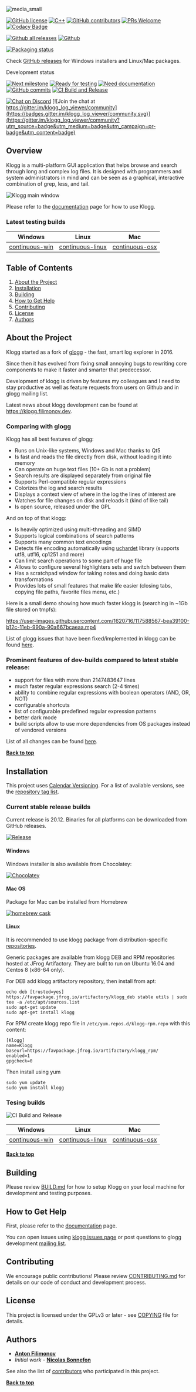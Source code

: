 ![media_small](https://user-images.githubusercontent.com/1620716/119145300-2d98b800-ba52-11eb-8d87-abe72cf65dd1.png)

[![GitHub license](https://img.shields.io/github/license/variar/klogg.svg?style=flat)](https://github.com/variar/klogg/blob/master/COPYING)
[![C++](https://img.shields.io/github/languages/top/variar/klogg?style=flat)]()
[![GitHub contributors](https://img.shields.io/github/contributors/variar/klogg.svg?style=flat)](https://github.com/variar/klogg/graphs/contributors/)
[![PRs Welcome](https://img.shields.io/badge/PRs-welcome-brightgreen.svg?style=flat)](http://makeapullrequest.com)
[![Codacy Badge](https://api.codacy.com/project/badge/Grade/f6db6ef0be3a4a5abff94111a5291c45)](https://www.codacy.com/manual/variar/klogg?utm_source=github.com&amp;utm_medium=referral&amp;utm_content=variar/klogg&amp;utm_campaign=Badge_Grade)


[![Github all releases](https://img.shields.io/github/downloads/variar/klogg/total?style=flat)](https://github.com/variar/klogg/releases/)
[ ![Github](https://img.shields.io/github/v/release/variar/klogg?style=flat&label=Stable%20release)](https://github.com/variar/klogg/releases/tag/v20.12)

[![Packaging status](https://repology.org/badge/vertical-allrepos/klogg.svg)](https://repology.org/project/klogg/versions)

Check [GitHub releases](https://github.com/variar/klogg/releases/latest) for Windows installers and Linux/Mac packages.

Development status

[![Next milestone](https://img.shields.io/github/milestones/progress-percent/variar/klogg/8?style=flat)](https://github.com/variar/klogg/milestone/8)
[![Ready for testing](https://img.shields.io/github/issues-raw/variar/klogg/status:%20ready%20for%20testing?color=green&label=issues%20ready%20for%20testing&style=flat)](https://github.com/variar/klogg/issues?q=is%3Aopen+is%3Aissue+label%3A%22status%3A+ready+for+testing%22)
[![Need documentation](https://img.shields.io/github/issues-search/variar/klogg?color=yellow&label=features%20need%20documentation&query=is%3Aissue%20label%3A%22status%3A%20need%20documentation%22&style=flat)](https://github.com/variar/klogg/issues?q=is%3Aissue+label%3A%22status%3A+need+documentation%22)
[![GitHub commits](https://img.shields.io/github/commits-since/variar/klogg/v20.12.svg?style=flat)](https://github.com/variar/klogg/commits/)
[![CI Build and Release](https://github.com/variar/klogg/actions/workflows/ci-build.yml/badge.svg)](https://github.com/variar/klogg/actions/workflows/ci-build.yml)

[![Chat on Discord](https://img.shields.io/discord/838452586944266260?label=Discord&style=flat)](https://discord.gg/DruNyQftzB) [![Join the chat at https://gitter.im/klogg_log_viewer/community](https://badges.gitter.im/klogg_log_viewer/community.svg)](https://gitter.im/klogg_log_viewer/community?utm_source=badge&utm_medium=badge&utm_campaign=pr-badge&utm_content=badge)

## Overview

Klogg is a multi-platform GUI application that helps browse and search
through long and complex log files. It is designed with programmers and
system administrators in mind and can be seen as a graphical, interactive
combination of grep, less, and tail.

![Klogg main window](website/static/screenshots/mainwindow.png)

Please refer to the
[documentation](DOCUMENTATION.md)
page for how to use Klogg.

### Latest testing builds

| Windows | Linux | Mac |
| ------------- |------------- | ------------- |
| [continuous-win](https://github.com/variar/klogg/releases/tag/continuous-win) | [continuous-linux](https://github.com/variar/klogg/releases/tag/continuous-linux) | [continuous-osx](https://github.com/variar/klogg/releases/tag/continuous-osx) |

## Table of Contents

1. [About the Project](#about-the-project)
1. [Installation](#installation)
1. [Building](#building)
1. [How to Get Help](#how-to-get-help)
1. [Contributing](#contributing)
1. [License](#license)
1. [Authors](#authors)

## About the Project

Klogg started as a fork of [glogg](https://github.com/nickbnf/glogg) - the fast, smart log explorer in 2016.

Since then it has evolved from fixing small annoying bugs to rewriting core components to
make it faster and smarter that predecessor.

Development of klogg is driven by features my colleagues and I need
to stay productive as well as feature requests from users on Github and in glogg mailing list.

Latest news about klogg development can be found at https://klogg.filimonov.dev.

### Comparing with glogg

Klogg has all best features of glogg:

* Runs on Unix-like systems, Windows and Mac thanks to Qt5
* Is fast and reads the file directly from disk, without loading it into memory
* Can operate on huge text files (10+ Gb is not a problem)
* Search results are displayed separately from original file
* Supports Perl-compatible regular expressions
* Colorizes the log and search results
* Displays a context view of where in the log the lines of interest are
* Watches for file changes on disk and reloads it (kind of like tail)
* Is open source, released under the GPL

And on top of that klogg:

* Is heavily optimized using multi-threading and SIMD
* Supports logical combinations of search patterns
* Supports many common text encodings
* Detects file encoding automatically using [uchardet](https://www.freedesktop.org/wiki/Software/uchardet/) library (supports utf8, utf16, cp1251 and more) 
* Can limit search operations to some part of huge file
* Allows to configure several highlighters sets and switch between them
* Has a scratchpad window for taking notes and doing basic data transformations
* Provides lots of small features that make life easier (closing tabs, copying file paths, favorite files menu, etc.)

Here is a small demo showing how much faster klogg is (searching in ~1Gb file stored on tmpfs):

https://user-images.githubusercontent.com/1620716/117588567-bea39100-b12c-11eb-990a-90a667bcaeaa.mp4

List of glogg issues that have been fixed/implemented in klogg can be found [here](https://github.com/variar/klogg/discussions/302).

### Prominent features of dev-builds compared to latest stable release:
* support for files with more than 2147483647 lines
* much faster regular expressions search (2-4 times)
* ability to combine regular expressions with boolean operators (AND, OR, NOT)
* configurable shortcuts
* list of configurable predefined regular expression patterns
* better dark mode
* build scripts allow to use more dependencies from OS packages instead of vendored versions

List of all changes can be found [here](https://github.com/variar/klogg/milestone/8?closed=1).

**[Back to top](#table-of-contents)**

## Installation

This project uses [Calendar Versioning](https://calver.org/). For a list of available versions, see the [repository tag list](https://github.com/variar/klogg/tags).

### Current stable release builds

Current release is 20.12. Binaries for all platforms can be downloaded from GitHub releases.

[ ![Release](https://img.shields.io/github/v/release/variar/klogg?style=flat)](https://github.com/variar/klogg/releases/tag/v20.12)

#### Windows
Windows installer is also available from Chocolatey:

[ ![Chocolatey](https://img.shields.io/chocolatey/v/klogg?style=flat)](https://chocolatey.org/packages/klogg)

#### Mac OS
Package for Mac can be installed from Homebrew

[ ![homebrew cask](https://img.shields.io/homebrew/cask/v/klogg?style=flat)](https://formulae.brew.sh/cask/klogg)

#### Linux
It is recommended to use klogg package from distribution-specific [repositories](https://repology.org/project/klogg/versions).

Generic packages are available from klogg DEB and RPM repositories hosted at JFrog Artifactory.
They are built to run on Ubuntu 16.04 and Centos 8 (x86-64 only).

For DEB add klogg artifactory repository, then install from apt:
```
echo deb [trusted=yes] https://favpackage.jfrog.io/artifactory/klogg_deb stable utils | sudo tee -a /etc/apt/sources.list
sudo apt-get update
sudo apt-get install klogg
```

For RPM create klogg repo file in `/etc/yum.repos.d/klogg-rpm.repo` with this content:
```
[Klogg]
name=Klogg
baseurl=https://favpackage.jfrog.io/artifactory/klogg_rpm/
enabled=1
gpgcheck=0
```

Then install using yum
```
sudo yum update
sudo yum install klogg
```

### Tesing builds

![CI Build and Release](https://github.com/variar/klogg/workflows/CI%20Build%20and%20Release/badge.svg)

| Windows | Linux | Mac |
| ------------- |------------- | ------------- |
| [continuous-win](https://github.com/variar/klogg/releases/tag/continuous-win) | [continuous-linux](https://github.com/variar/klogg/releases/tag/continuous-linux) | [continuous-osx](https://github.com/variar/klogg/releases/tag/continuous-osx) |

**[Back to top](#table-of-contents)**

## Building

Please review
[BUILD.md](BUILD.md)
for how to setup Klogg on your local machine for development and testing purposes.

## How to Get Help

First, please refer to the
[documentation](DOCUMENTATION.md)
page.

You can open issues using [klogg issues page](https://github.com/variar/klogg/issues)
or post questions to glogg development [mailing list](http://groups.google.co.uk/group/glogg-devel).

## Contributing

We encourage public contributions! Please review [CONTRIBUTING.md](CONTRIBUTING.md) for details on our code of conduct and development process.

## License

This project is licensed under the GPLv3 or later - see [COPYING](COPYING) file for details.

## Authors

* **[Anton Filimonov](https://github.com/variar)**
* *Initial work* - **[Nicolas Bonnefon](https://github.com/nickbnf)**

See also the list of [contributors](https://klogg.filimonov.dev/docs/getting_involved/#contributors) who participated in this project.

**[Back to top](#table-of-contents)**
